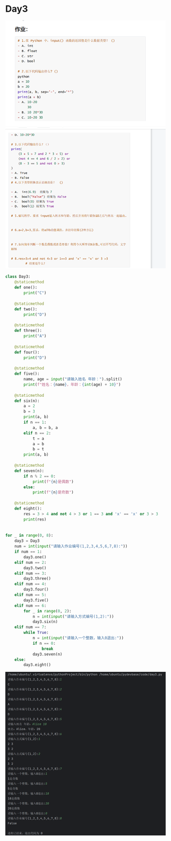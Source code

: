 # Day3

![D3W1](https://raw.githubusercontent.com/102300671/image/refs/heads/main/D3W1.png)  
![D3W2](https://raw.githubusercontent.com/102300671/image/refs/heads/main/D3W2.png)  

```python
class Day3:
    @staticmethod
    def one():
        print("C")

    @staticmethod
    def two():
        print("D")

    @staticmethod
    def three():
        print("A")

    @staticmethod
    def four():
        print("D")

    @staticmethod
    def five():
        name, age = input("请输入姓名 年龄：").split()
        print(f"姓名：{name}，年龄：{int(age) + 10}")

    @staticmethod
    def six(n):
        a = 2
        b = 3
        print(a, b)
        if n == 1:
            a, b = b, a
        elif n == 2:
            t = a
            a = b
            b = t
        print(a, b)

    @staticmethod
    def seven(n):
        if n % 2 == 0:
            print(f"{n}是偶数")
        else:
            print(f"{n}是奇数")

    @staticmethod
    def eight():
        res = 3 > 4 and not 4 > 3 or 1 == 3 and 'x' == 'x' or 3 > 3
        print(res)


for _ in range(0, 8):
    day3 = Day3
    num = int(input("请输入作业编号(1,2,3,4,5,6,7,8):"))
    if num == 1:
        day3.one()
    elif num == 2:
        day3.two()
    elif num == 3:
        day3.three()
    elif num == 4:
        day3.four()
    elif num == 5:
        day3.five()
    elif num == 6:
        for _ in range(0, 2):
            n = int(input("请输入方式编号(1,2):"))
            day3.six(n)
    elif num == 7:
        while True:
            n = int(input("请输入一个整数，输入0退出:"))
            if n == 0:
                break
            day3.seven(n)
    else:
        day3.eight()
```

![运行结果](https://raw.githubusercontent.com/102300671/image/refs/heads/main/D3A.png)
